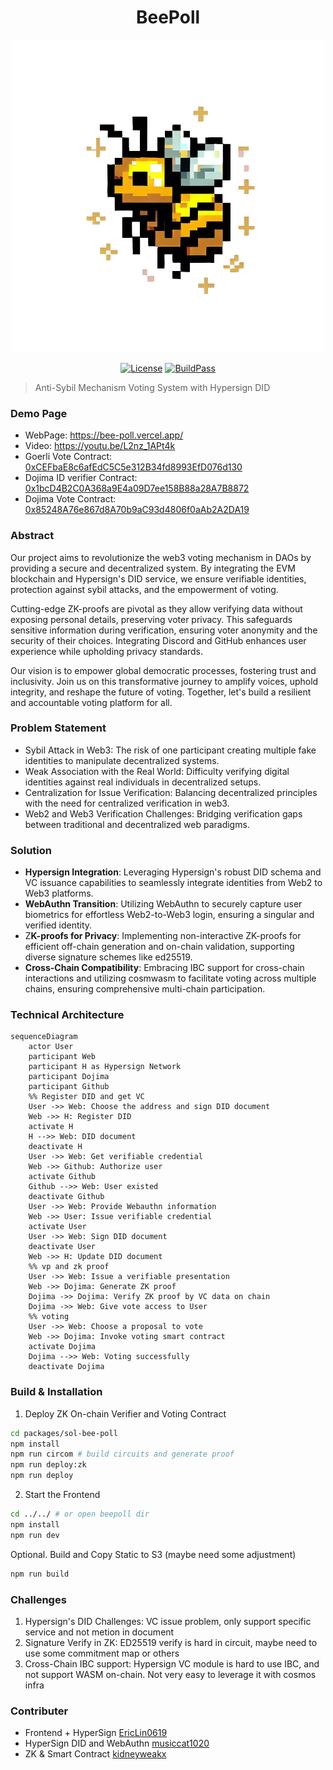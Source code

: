 <div align="center">
<h1>BeePoll</h1>

![logo](./public/bee.png)

[![License](https://img.shields.io/badge/License-Apache_2.0-blue.svg)](./LICENSE) [![BuildPass](https://img.shields.io/badge/build-pass-green)](https://github.com/EricLin0619/BeePoll/deployments)

</div>

> Anti-Sybil Mechanism Voting System with Hypersign DID

### Demo Page
- WebPage: https://bee-poll.vercel.app/ 
- Video: https://youtu.be/L2nz_1APt4k
- Goerli Vote Contract: [0xCEFbaE8c6afEdC5C5e312B34fd8993EfD076d130](https://goerli.etherscan.io/address/0xCEFbaE8c6afEdC5C5e312B34fd8993EfD076d130)
- Dojima ID verifier Contract: [0x1bcD4B2C0A368a9E4a09D7ee158B88a28A7B8872](https://doj-bex-test.dojima.network/address/0x1bcD4B2C0A368a9E4a09D7ee158B88a28A7B8872#code)
- Dojima Vote Contract: [0x85248A76e867d8A70b9aC93d4806f0aAb2A2DA19](https://doj-bex-test.dojima.network/address/0x85248A76e867d8A70b9aC93d4806f0aAb2A2DA19#code)

### Abstract
Our project aims to revolutionize the web3 voting mechanism in DAOs by providing a secure and decentralized system. By integrating the EVM blockchain and Hypersign's DID service, we ensure verifiable identities, protection against sybil attacks, and the empowerment of voting.

Cutting-edge ZK-proofs are pivotal as they allow verifying data without exposing personal details, preserving voter privacy. This safeguards sensitive information during verification, ensuring voter anonymity and the security of their choices. Integrating Discord and GitHub enhances user experience while upholding privacy standards. 

Our vision is to empower global democratic processes, fostering trust and inclusivity. Join us on this transformative journey to amplify voices, uphold integrity, and reshape the future of voting. Together, let's build a resilient and accountable voting platform for all.

### Problem Statement
- Sybil Attack in Web3: The risk of one participant creating multiple fake identities to manipulate decentralized systems.
- Weak Association with the Real World: Difficulty verifying digital identities against real individuals in decentralized setups.
- Centralization for Issue Verification: Balancing decentralized principles with the need for centralized verification in web3.
- Web2 and Web3 Verification Challenges: Bridging verification gaps between traditional and decentralized web paradigms.

### Solution
- **Hypersign Integration**: Leveraging Hypersign's robust DID schema and VC issuance capabilities to seamlessly integrate identities from Web2 to Web3 platforms.
- **WebAuthn Transition**: Utilizing WebAuthn to securely capture user biometrics for effortless Web2-to-Web3 login, ensuring a singular and verified identity.
- Z**K-proofs for Privacy**: Implementing non-interactive ZK-proofs for efficient off-chain generation and on-chain validation, supporting diverse signature schemes like ed25519.
- **Cross-Chain Compatibility**: Embracing IBC support for cross-chain interactions and utilizing cosmwasm to facilitate voting across multiple chains, ensuring comprehensive multi-chain participation.

### Technical Architecture
```mermaid
sequenceDiagram
    actor User
    participant Web
    participant H as Hypersign Network
    participant Dojima
    participant Github
    %% Register DID and get VC
    User ->> Web: Choose the address and sign DID document
    Web ->> H: Register DID
    activate H
    H -->> Web: DID document
    deactivate H
    User ->> Web: Get verifiable credential
    Web ->> Github: Authorize user
    activate Github
    Github -->> Web: User existed
    deactivate Github
    User ->> Web: Provide Webauthn information
    Web ->> User: Issue verifiable credential
    activate User
    User ->> Web: Sign DID document
    deactivate User
    Web ->> H: Update DID document
    %% vp and zk proof
    User ->> Web: Issue a verifiable presentation
    Web ->> Dojima: Generate ZK proof
    Dojima ->> Dojima: Verify ZK proof by VC data on chain
    Dojima ->> Web: Give vote access to User
    %% voting
    User ->> Web: Choose a proposal to vote
    Web ->> Dojima: Invoke voting smart contract
    activate Dojima
    Dojima -->> Web: Voting successfully
    deactivate Dojima
```

### Build & Installation

1. Deploy ZK On-chain Verifier and Voting Contract 
``` bash
cd packages/sol-bee-poll
npm install
npm run circom # build circuits and generate proof
npm run deploy:zk
npm run deploy
```

2. Start the Frontend
```bash
cd ../../ # or open beepoll dir
npm install
npm run dev
```

Optional. Build and Copy Static to S3 (maybe need some adjustment)
```bash
npm run build
```

### Challenges

1. Hypersign's DID Challenges: VC issue problem, only support specific service and not metion in document
2. Signature Verify in ZK: ED25519 verify is hard in circuit, maybe need to use some commitment map or others
3. Cross-Chain IBC support: Hypersign VC module is hard to use IBC, and not support WASM on-chain. Not very easy to leverage it with cosmos infra

### Contributer
- Frontend + HyperSign [EricLin0619](https://github.com/EricLin0619)
- HyperSign DID and WebAuthn [musiccat1020](https://github.com/musicat1020)
- ZK & Smart Contract [kidneyweakx](https://github.com/kidneyweakx)